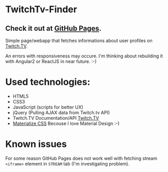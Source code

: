 # TwitchTv-Finder
## Check it out at [GitHub Pages](https://diploidal.github.io/TwitchTv-Finder/).
Simple page/webapp that fetches informations about user profiles on [Twitch.TV](https://twitch.tv).

An errors with responsiveness may occure.
I'm thinking about rebuilding it with Angular2 or ReactJS in near future. :-)

# Used technologies:
- HTML5
- CSS3
- JavaScript (scripts for better UX)
- jQuery (Pulling AJAX data from Twitch.tv API)
- Twitch.TV Documentation/API [Twitch.TV](http://dev.twitch.tv)
- [Materialize CSS](http://materializecss.com) Becouse I love Material Design :-)

# Known issues
For some reason GitHub Pages does not work well with fetching stream `<iframe>` element in `STREAM` tab (I'm investigating problem).

